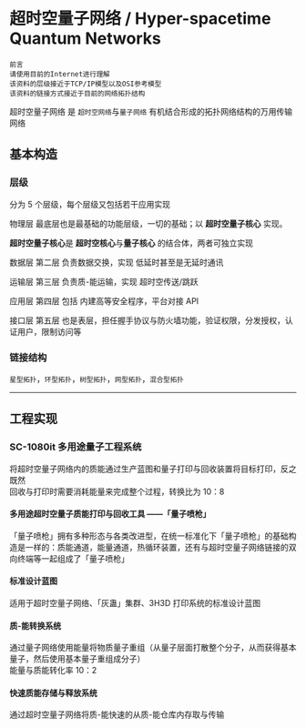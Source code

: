 # 超时空量子网络 / Hyper-spacetime Quantum Networks

```text
前言
请使用目前的Internet进行理解
该资料的层级接近于TCP/IP模型以及OSI参考模型
该资料的链接方式接近于目前的网络拓扑结构
```

超时空量子网络 是 `超时空网络`与`量子网络` 有机结合形成的拓扑网络结构的万用传输网络

## 基本构造

### 层级

分为 5 个层级，每个层级又包括若干应用实现

物理层 最底层也是最基础的功能层级，一切的基础；以 **超时空量子核心** 实现。

**超时空量子核心**是 **超时空核心**与**量子核心** 的结合体，两者可独立实现

数据层 第二层 负责数据交换，实现 低延时甚至是无延时通讯

运输层 第三层 负责质-能运输，实现 超时空传送/跳跃

应用层 第四层 包括 内建高等安全程序，平台对接 API

接口层 第五层 也是表层，担任握手协议与防火墙功能，验证权限，分发授权，认证用户，限制访问等

### 链接结构

`星型拓扑`，`环型拓扑`，`树型拓扑`，`网型拓扑`，`混合型拓扑`

---

## 工程实现

### SC-1080it 多用途量子工程系统

将超时空量子网络内的质能通过生产蓝图和量子打印与回收装置将目标打印，反之既然  
回收与打印时需要消耗能量来完成整个过程，转换比为 10：8

#### 多用途超时空量子质能打印与回收工具 ——「量子喷枪」

「量子喷枪」拥有多种形态与各类改进型，在统一标准化下「量子喷枪」的基础构造是一样的：质能通道，能量通道，热循环装置，还有与超时空量子网络链接的双向终端等一起组成了「量子喷枪」

#### 标准设计蓝图

适用于超时空量子网络、「灰蛊」集群、3H3D 打印系统的标准设计蓝图

#### 质-能转换系统

通过量子网络使用能量将物质量子重组（从量子层面打散整个分子，从而获得基本量子，然后使用基本量子重组成分子）  
能量与质能转化率 10：2

#### 快速质能存储与释放系统

通过超时空量子网络将质-能快速的从质-能仓库内存取与传输
